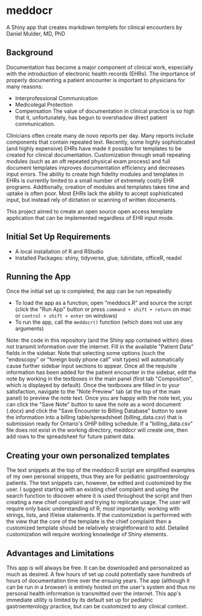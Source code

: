 # meddocr
A Shiny app that creates markdown templets for clinical encounters
by Daniel Mulder, MD, PhD

## Background
Documentation has become a major component of clinical work, especially with the introduction of electronic health records (EHRs).
The importance of properly documenting a patient encounter is important to physicians for many reasons:
- Interprofessional Communication
- Medicolegal Protection
- Compensation
The value of documentation in clinical practice is so high that it, unfortunately, has begun to overshadow direct patient communication.

Clinicians often create many de novo reports per day. Many reports include components that contain repeated text.
Recently, some highly sophisticated (and highly expensive) EHRs have made it possible for templates to be created for clinical documentation.
Customization through small repeating modules (such as an oft repeated physical exam process) and full document templates improves documentation efficiency and decreases input errors.
The ability to create high fidelity modules and templates in EHRs is currently limited to a small number of extremely costly EHR programs.
Additionally, creation of modules and templates takes time and uptake is often poor.
Most EHRs lack the ability to accept sophisticated input, but instead rely of dictation or scanning of written documents.

This project aimed to create an open source open access template application that can be implemented regardless of EHR input mode.

## Initial Set Up Requirements
- A local installation of R and RStudio
- Installed Packages: shiny, tidyverse, glue, lubridate, officeR, readxl

## Running the App
Once the initial set up is completed, the app can be run repeatedly

- To load the app as a function, open "meddocs.R" and source the script (click the "Run App" button or press `command + shift + return` on mac or `control + shift + enter` on windows)
- To run the app, call the `meddocr()` function (which does not use any arguments)

Note: the code in this repository (and the Shiny app contained within) does not transmit information over the internet.
Fill in the available "Patient Data" fields in the sidebar. Note that selecting some options (such the "endoscopy" or "foreign body phone call" visit types) will automatically cause further sidebar input sections to appear.
Once all the requisite information has been added for the patient encounter in the sidebar, edit the note by working in the textboxes in the main panel (first tab "Composition", which is displayed by default).
Once the textboxes are filled in to your satisfaction, navigate to the "Note Preview" tab (at the top of the main panel) to preview the note text.
Once you are happy with the note text, you can click the "Save Note" button to save the note as a word document (.docx) and click the "Save Encounter to Billing Database" button to save the information into a billing table/spreadsheet (billing_data.csv) that is submission ready for Ontario's OHIP billing schedule. If a "billing_data.csv" file does not exist in the working directory, meddocr will create one, then add rows to the spreadsheet for future patient data.

## Creating your own personalized templates
The text snippets at the top of the meddocr.R script are simplified examples of my own personal snippets, thus they are for pediatric gastroenterology patients. The text snippets can, however, be edited and customized by the user. I suggest starting with an existing chief complaint and using the search function to discover where it is used throughout the script and then creating a new chief complaint and trying to replicate usage. The user will require only basic understanding of R; most importantly: working with strings, lists, and if/else statements. If the customization is performed with the view that the core of the template is the chief complaint then a customized template should be relatively straightforward to add. Detailed customization will require working knowledge of Shiny elements.

## Advantages and Limitations
This app is will always be free. It can be downloaded and personalized as much as desired. A few hours of set up could potentially save hundreds of hours of documentation time over the ensuing years. The app (although it can be run in a browser) is entirely hosted on the user's system and thus no personal health information is transmitted over the internet. This app's immediate utility is limited by its default set up for pediatric gastroenterology practice, but can be customized to any clinical context.
